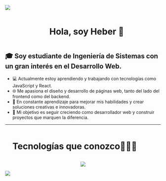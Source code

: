 
<!--horizontal divider(gradiant)-->
<img src="https://user-images.githubusercontent.com/73097560/115834477-dbab4500-a447-11eb-908a-139a6edaec5c.gif">

<!--h1 without bottom border-->
<div id="user-content-toc">
  <ul align="center">
    <summary><h1 style="display: inline-block">Hola, soy Heber 👋</h1></summary>
  </ul>
</div>


## 🎓 Soy estudiante de Ingeniería de Sistemas con un gran interés en el Desarrollo Web.
  

- 💻 Actualmente estoy aprendiendo y trabajando con tecnologías como JavaScript y React.
- 🌐 Me apasiona el diseño y desarrollo de páginas web, tanto del lado del frontend como del backend.
- 🚀 En constante aprendizaje para mejorar mis habilidades y crear soluciones creativas e innovadoras.
- 🎯 Mi objetivo es seguir creciendo como desarrollador web y construir proyectos que marquen la diferencia.

---

<div id="user-content-toc">
  <ul>
    <summary><h1 style="display: inline-block">Tecnologías que conozco👨🏻‍💻</h2></summary>
  </ul>
</div>

<p align="center">
  <a href="https://skillicons.dev">
    <img src="https://skillicons.dev/icons?i=git,css,postgres,figma,firebase,github,html,java,js,materialui,mysql,postman,py,react,tailwind,vscode,sass,bootstrap&perline=14" />
  </a>
</p>




<!-- CONTACTO -->
<!--<h3 align="left">Contactame en 🤝</h3>
<p align="left">
<a href="#" target="blank"><img align="center" src="https://raw.githubusercontent.com/rahuldkjain/github-profile-readme-generator/master/src/images/icons/Social/linked-in-alt.svg" alt="Heber Sedano Salvador" height="30" width="40" /></a>
<a href="https://instagram.com/heber.dev" target="blank"><img align="center" src="https://raw.githubusercontent.com/rahuldkjain/github-profile-readme-generator/master/src/images/icons/Social/instagram.svg" alt="anderson_mend53" height="30" width="40" /></a>
</p>-->



<!--horizontal divider(gradiant)-->
<img src="https://user-images.githubusercontent.com/73097560/115834477-dbab4500-a447-11eb-908a-139a6edaec5c.gif">

